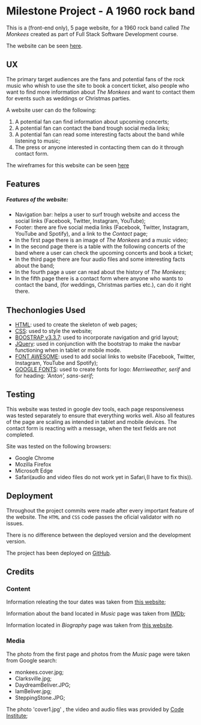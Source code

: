 # Milestone Project - A 1960 rock band




 This is a (front-end only), 5 page website, for a 1960 rock band called *The Monkees* created as part of Full Stack Software
 Development course.
 
 The website can be seen [here](https://marcel-balint.github.io/ucd-milestone-project1/.).
 
## UX

The primary target audiences are the fans and potential fans of the rock music who whish to use the site to book a concert 
ticket, also people who want to find more information about *The Monkees* and want to contact them for events such as weddings or Christmas parties.

 A website user can do the following:

 1. A potential fan can find information about upcoming concerts;
 2. A potential fan can contact the band trough social media links; 
 3. A potential fan can read some interesting facts about the band while listening to music;
 4. The press or anyone interested in contacting them can do it through contact form.
 
The wireframes for this website can be seen [here](https://github.com/marcel-balint/ucd-milestone-project1/blob/master/assets/wireframes/Wireframe%20(ALL).jpg)

## Features

##### Features of the website:

 * Navigation bar:  helps a user to surf trough website and access the social links (Facebook, Twitter, Instagram, YouTube);
 * Footer:  there are five social media links (Facebook, Twitter, Instagram, YouTube and Spotify), and a link to the *Contact* page;
 * In the first page there is an image of *The Monkees* and a music video;
 * In the second page there is a table with the following concerts of the band where a user can check the upcoming concerts and book a ticket;
 * In the third page there are four audio files and some interesting facts about the band;
 * In the fourth page a user can read about the history of *The Monkees*;
 * In the fifth page there is a contact form where anyone who wants to contact the band, (for weddings, Christmas parties etc.),
   can do it right there.
 

## Thechonlogies Used

* [HTML](https://www.w3.org/html/):  used to create the skeleton of web pages;
* [CSS](https://www.w3schools.com/css/css_intro.asp): used to style the website;
* [BOOSTRAP v3.3.7](https://getbootstrap.com/docs/3.3/getting-started/): used to incorporate navigation and grid layout;
* [JQuery](https://jquery.com/): used in conjunction with the bootstrap to make the navbar functioning when in tablet or mobile mode.
* [FONT AWESOME](https://www.bootstrapcdn.com/fontawesome/): used to add social links to website \(Facebook, Twitter, Instagram, YouTube and Spotify);
* [GOOGLE FONTS](https://fonts.google.com/): used to create fonts for logo: *Merriweather, serif* and for heading: *'Anton', sans-serif*;

## Testing

This website was tested in google dev tools, each page responsiveness was tested separately to ensure that everything works well. Also all features of the page 
are scaling as intended in tablet and mobile devices.
The contact form is reacting with a message, when the text fields are not completed.

Site was tested on the following browsers:
* Google Chrome
* Mozilla Firefox
* Microsoft Edge
* Safari\(audio and video files do not work yet in Safari,(I have to fix this)).
 
## Deployment

Throughout the project commits were made after every important feature of the website.
The `HTML` and `CSS` code passes the oficial validator with no issues.

There is no difference between the deployed version and the development version.

The project has been deployed on [GitHub](https://marcel-balint.github.io/ucd-milestone-project1/.).                                   
## Credits

### Content
Information releating the tour dates was taken from [this website](https://www.viagogo.com/ww/secure/search?q=The+Monkees);

Information about the band located in *Music* page was taken from [IMDb](https://www.imdb.com/title/tt0060010/?ref_=nv_sr_1);

Information located in *Biography* page was taken from [this website](https://www.allmusic.com/artist/the-monkees-mn0000478603/biography).
 
### Media 
  
The photo from the first page and photos from the *Music* page were taken from Google search:

* monkees.cover.jpg;
* Clarksville.jpg;
* DaydreamBeliver.JPG;
* IamBeliver.jpg;
* SteppingStone.JPG;

 
The photo 'cover1.jpg' , the video and audio files was provided by [Code Institute](https://github.com/Code-Institute-Org/project-assets/tree/master/stream-1/band-assets); 

